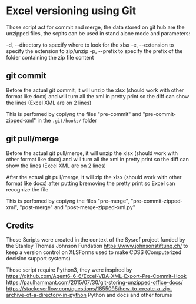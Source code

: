 # Excel versioning using Git

Those script act for commit and merge, the data stored on git hub are the unzipped files, the scpits can be used in stand alone mode and parameters:

-d, --directory to specify where to look for the xlsx
-e, --extension to specify the extension to zip/unzip
-p, --prefix to specify the prefix of the folder containing the zip file content

## git commit
Before the actual git commit, it will unzip the xlsx (should work with other format like docx) and will turn all the xml in pretty print so the diff can show the lines (Excel XML are on 2 lines)

This is perfomed by copiyng the files "pre-commit" and "pre-commit-zipped-xml" in the `.git/hooks/` folder

## git pull/merge
Before the actual git pull/merge, it will unzip the xlsx (should work with other format like docx) and will turn all the xml in pretty print so the diff can show the lines (Excel XML are on 2 lines)

After the actual git pull/merge, it will zip the xlsx (should work with other format like docx) after putting bremoving the pretty print so Excel can recognize the file

This is perfomed by copiyng the files "pre-merge", "pre-commit-zipped-xml", "post-merge" and "post-merge-zipped-xml.py"


## Credits

Those Scripts were created in the context of the Sysref project funded by the Stanley Thomas Johnson Fundation https://www.johnsonstiftung.ch/ to keep a version control on XLSForms used to make CDSS (Computerized decision support systems)

Those script require Python3, they were inspired by https://github.com/Agent6-6-6/Excel-VBA-XML-Export-Pre-Commit-Hook
https://paulhammant.com/2015/07/30/git-storing-unzipped-office-docs/
https://stackoverflow.com/questions/1855095/how-to-create-a-zip-archive-of-a-directory-in-python
Python and docs and other forums

